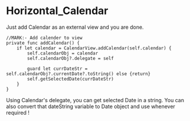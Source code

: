 # Horizontal_Calendar

Just add Calendar as an external view and you are done.

	//MARK:- Add calender to view
    private func addCalendar() {
        if let calendar = CalendarView.addCalendar(self.calendar) {
            self.calendarObj = calendar
            self.calendarObj?.delegate = self
            
            guard let currDateStr = self.calendarObj?.currentDate?.toString() else {return}
            self.getSelectedDate(currDateStr)
        }
    }
	
Using Calendar's delegate, you can get selected Date in a string. You can also convert that dateString variable to Date object and use whenever required !

